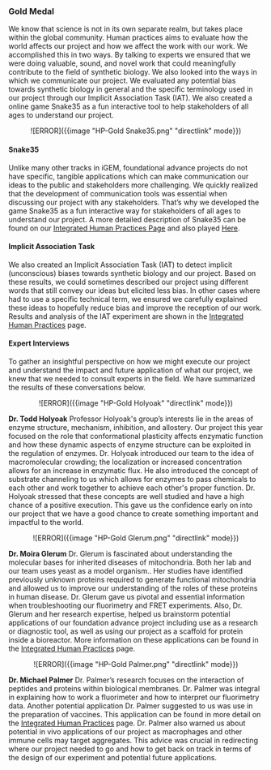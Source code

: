 ### **Gold Medal** ###


We know that science is not in its own separate realm, but takes place within the global community. Human practices aims to evaluate how the world affects our project and how we affect the work with our work. We accomplished this in two ways. By talking to experts we ensured that we were doing valuable, sound, and novel work that could meaningfully contribute to the field of synthetic biology. We also looked into the ways in which we communicate our project. We evaluated any potential bias towards synthetic biology in general and the specific terminology used in our project through our Implicit Association Task (IAT). We also created a online game Snake35 as a fun interactive tool to help stakeholders of all ages to understand our project.

<center> ![ERROR]({{image "HP-Gold Snake35.png" "directlink" mode}}) </center>

#### Snake35

Unlike many other tracks in iGEM, foundational advance projects do not have specific, tangible applications which can make communication our ideas to the public and stakeholders more challenging. We quickly realized  that the development of communication tools was essential when discussing our project with any stakeholders. That’s why we developed the game Snake35 as a fun interactive way for stakeholders of all ages to understand our project. A more detailed description of Snake35 can be found on our [Integrated Human Practices Page](http://2017.igem.org/Team:Waterloo/Integrated_Practices) and also played  [Here](http://2017.igem.org/Team:Waterloo/Snake35).

#### Implicit Association Task

We also created an Implicit Association Task (IAT) to detect implicit (unconscious) biases towards synthetic biology and our project. Based on these results, we could sometimes described our project using different words that still convey our ideas but elicited less bias. In other cases where had to use a specific technical term, we ensured we carefully explained these ideas to hopefully reduce bias and improve the reception of our work. Results and analysis of the IAT experiment are shown in the [Integrated Human Practices](http://2017.igem.org/Team:Waterloo/Integrated_Practices) page.

#### Expert Interviews

To gather an insightful perspective on how we might execute our project and understand the impact and future application of what our project, we knew that we needed to consult experts in the field. We have summarized the results of these conversations below.

<center> ![ERROR]({{image "HP-Gold Holyoak" "directlink" mode}}) </center>

**Dr. Todd Holyoak**
Professor Holyoak's group’s interests lie in the areas of enzyme structure, mechanism, inhibition, and allostery. Our project this year focused on the role that conformational plasticity affects enzymatic function and how these dynamic aspects of enzyme structure can be exploited in the regulation of enzymes. Dr. Holyoak introduced our team to the idea of macromolecular crowding; the localization or increased concentration allows for an increase in enzymatic flux. He also introduced the concept of substrate channeling to us which allows for enzymes to pass chemicals to each other and work together to achieve each other's proper function.
Dr. Holyoak stressed that these concepts are well studied and have a high chance of a positive execution. This gave us the confidence early on into our project that we have a good chance to create something important and impactful to the world.

<center>![ERROR]({{image "HP-Gold Glerum.png" "directlink" mode}}) </center>

**Dr. Moira Glerum**
Dr. Glerum is fascinated about understanding the molecular bases for inherited diseases of mitochondria. Both her lab and our team uses yeast as a model organism.. Her studies have identified previously unknown proteins required to generate functional mitochondria and allowed us to improve our understanding of the roles of these proteins in human disease. Dr. Glerum gave us pivotal and essential information when troubleshooting our fluorimetry and FRET experiments. Also, Dr. Glerum and her research expertise, helped us brainstorm potential applications of our foundation advance project including use as a research or diagnostic tool, as well as using our project as a scaffold for protein inside a bioreactor. More information on these applications can be found in the [Integrated Human Practices](http://2017.igem.org/Team:Waterloo/Integrated_Practices) page.

<center> ![ERROR]({{image "HP-Gold Palmer.png" "directlink" mode}}) </center>

**Dr. Michael Palmer**
Dr. Palmer’s research focuses on the interaction of peptides and proteins within biological membranes. Dr. Palmer was integral in explaining how to work a fluorimeter and how to interpret our fluorimetry data. Another potential application Dr. Palmer suggested to us was use in the preparation of vaccines. This application can be found in more detail on the [Integrated Human Practices](http://2017.igem.org/Team:Waterloo/Integrated_Practices) page. Dr. Palmer also warned us about potential in vivo applications of our project as macrophages and other immune cells may target aggregates. This advice was crucial in redirecting where our project needed to go and how to get back on track in terms of the design of our experiment and potential future applications.
